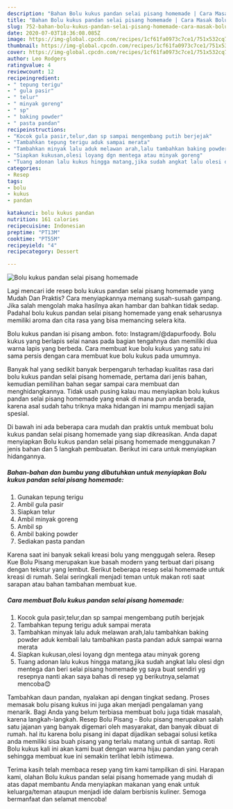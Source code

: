 ```yaml
---
description: "Bahan Bolu kukus pandan selai pisang homemade | Cara Masak Bolu kukus pandan selai pisang homemade Yang Lezat Sekali"
title: "Bahan Bolu kukus pandan selai pisang homemade | Cara Masak Bolu kukus pandan selai pisang homemade Yang Lezat Sekali"
slug: 752-bahan-bolu-kukus-pandan-selai-pisang-homemade-cara-masak-bolu-kukus-pandan-selai-pisang-homemade-yang-lezat-sekali
date: 2020-07-03T18:36:08.085Z
image: https://img-global.cpcdn.com/recipes/1cf61fa0973c7ce1/751x532cq70/bolu-kukus-pandan-selai-pisang-homemade-foto-resep-utama.jpg
thumbnail: https://img-global.cpcdn.com/recipes/1cf61fa0973c7ce1/751x532cq70/bolu-kukus-pandan-selai-pisang-homemade-foto-resep-utama.jpg
cover: https://img-global.cpcdn.com/recipes/1cf61fa0973c7ce1/751x532cq70/bolu-kukus-pandan-selai-pisang-homemade-foto-resep-utama.jpg
author: Leo Rodgers
ratingvalue: 4
reviewcount: 12
recipeingredient:
- " tepung terigu"
- " gula pasir"
- " telur"
- " minyak goreng"
- " sp"
- " baking powder"
- " pasta pandan"
recipeinstructions:
- "Kocok gula pasir,telur,dan sp sampai mengembang putih berjejak"
- "Tambahkan tepung terigu aduk sampai merata"
- "Tambahkan minyak lalu aduk melawan arah,lalu tambahkan baking powder aduk kembali lalu tambahkan pasta pandan aduk sampai warna merata"
- "Siapkan kukusan,olesi loyang dgn mentega atau minyak goreng"
- "Tuang adonan lalu kukus hingga matang,jika sudah angkat lalu olesi dgn mentega dan beri selai pisang homemade yg saya buat sendiri yg resepnya nanti akan saya bahas di resep yg berikutnya,selamat mencoba😊"
categories:
- Resep
tags:
- bolu
- kukus
- pandan

katakunci: bolu kukus pandan 
nutrition: 161 calories
recipecuisine: Indonesian
preptime: "PT13M"
cooktime: "PT55M"
recipeyield: "4"
recipecategory: Dessert

---
```



![Bolu kukus pandan selai pisang homemade](https://img-global.cpcdn.com/recipes/1cf61fa0973c7ce1/751x532cq70/bolu-kukus-pandan-selai-pisang-homemade-foto-resep-utama.jpg)

Lagi mencari ide resep bolu kukus pandan selai pisang homemade yang Mudah Dan Praktis? Cara menyiapkannya memang susah-susah gampang. Jika salah mengolah maka hasilnya akan hambar dan bahkan tidak sedap. Padahal bolu kukus pandan selai pisang homemade yang enak seharusnya memiliki aroma dan cita rasa yang bisa memancing selera kita.

Bolu kukus pandan isi pisang ambon. foto: Instagram/@dapurfoody. Bolu kukus yang berlapis selai nanas pada bagian tengahnya dan memiliki dua warna lapis yang berbeda. Cara membuat kue bolu kukus yang satu ini sama persis dengan cara membuat kue bolu kukus pada umumnya.

Banyak hal yang sedikit banyak berpengaruh terhadap kualitas rasa dari bolu kukus pandan selai pisang homemade, pertama dari jenis bahan, kemudian pemilihan bahan segar sampai cara membuat dan menghidangkannya. Tidak usah pusing kalau mau menyiapkan bolu kukus pandan selai pisang homemade yang enak di mana pun anda berada, karena asal sudah tahu triknya maka hidangan ini mampu menjadi sajian spesial.


Di bawah ini ada beberapa cara mudah dan praktis untuk membuat bolu kukus pandan selai pisang homemade yang siap dikreasikan. Anda dapat menyiapkan Bolu kukus pandan selai pisang homemade menggunakan 7 jenis bahan dan 5 langkah pembuatan. Berikut ini cara untuk menyiapkan hidangannya.

<!--inarticleads1-->

##### Bahan-bahan dan bumbu yang dibutuhkan untuk menyiapkan Bolu kukus pandan selai pisang homemade:

1. Gunakan  tepung terigu
1. Ambil  gula pasir
1. Siapkan  telur
1. Ambil  minyak goreng
1. Ambil  sp
1. Ambil  baking powder
1. Sediakan  pasta pandan


Karena saat ini banyak sekali kreasi bolu yang menggugah selera. Resep Kue Bolu Pisang merupakan kue basah modern yang terbuat dari pisang dengan tekstur yang lembut. Berikut beberapa resep selai homemade untuk kreasi di rumah. Selai seringkali menjadi teman untuk makan roti saat sarapan atau bahan tambahan membuat kue. 

<!--inarticleads2-->

##### Cara membuat Bolu kukus pandan selai pisang homemade:

1. Kocok gula pasir,telur,dan sp sampai mengembang putih berjejak
1. Tambahkan tepung terigu aduk sampai merata
1. Tambahkan minyak lalu aduk melawan arah,lalu tambahkan baking powder aduk kembali lalu tambahkan pasta pandan aduk sampai warna merata
1. Siapkan kukusan,olesi loyang dgn mentega atau minyak goreng
1. Tuang adonan lalu kukus hingga matang,jika sudah angkat lalu olesi dgn mentega dan beri selai pisang homemade yg saya buat sendiri yg resepnya nanti akan saya bahas di resep yg berikutnya,selamat mencoba😊


Tambahkan daun pandan, nyalakan api dengan tingkat sedang. Proses memasak bolu pisang kukus ini juga akan menjadi pengalaman yang menarik. Bagi Anda yang belum terbiasa membuat bolu juga tidak masalah, karena langkah-langkah. Resep Bolu Pisang - Bolu pisang merupakan salah satu jajanan yang banyak digemari oleh masyarakat, dan banyak dibuat di rumah. hal itu karena bolu pisang ini dapat dijadikan sebagai solusi ketika anda memiliki sisa buah pisang yang terlalu matang untuk di santap. Roti Bolu kukus kali ini akan kami buat dengan warna hijau pandan yang cerah sehingga membuat kue ini semakin terlihat lebih istimewa. 

Terima kasih telah membaca resep yang tim kami tampilkan di sini. Harapan kami, olahan Bolu kukus pandan selai pisang homemade yang mudah di atas dapat membantu Anda menyiapkan makanan yang enak untuk keluarga/teman ataupun menjadi ide dalam berbisnis kuliner. Semoga bermanfaat dan selamat mencoba!
